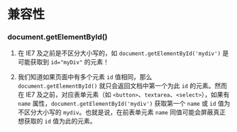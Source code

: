 # 兼容性

### document.getElementById()

1. 在 IE7 及之前是不区分大小写的，如 `document.getElementById('mydiv')` 是可能获取到 `id="myDiv"` 的元素！

2. 我们知道如果页面中有多个元素 `id` 值相同，那么 `document.getElementById()` 就只会返回文档中第一个为此 `id` 的元素。然而在 IE7 及之前，对应表单元素（如 `<button>`、`textarea`、`<select>`），如果有 `name` 属性，`document.getElementById('mydiv')` 获取第一个 `name` 或 `id` 值为不区分大小写的 `mydiv`。也就是说，在前表单元素 `name` 同值可能会屏蔽真正想获取的 `id` 值为此的元素。
